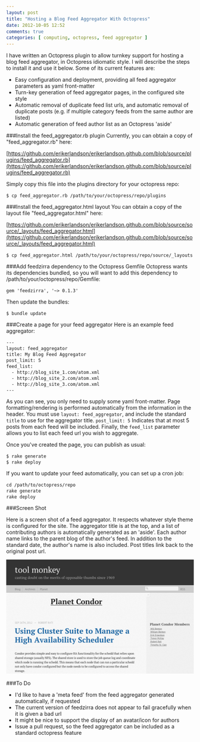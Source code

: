 ```yaml
---
layout: post
title: "Hosting a Blog Feed Aggregator With Octopress"
date: 2012-10-05 12:52
comments: true
categories: [ computing, octopress, feed aggregator ]
---
```


I have written an Octopress plugin to allow turnkey support for hosting a blog feed aggregator, in Octopress idiomatic style.  I will describe the steps to install it and use it below.  Some of its current features are:

* Easy configuration and deployment, providing all feed aggregator parameters as yaml front-matter
* Turn-key generation of feed aggregator pages, in the configured site style
* Automatic removal of duplicate feed list urls, and automatic removal of duplicate posts (e.g. if multiple category feeds from the same author are listed)
* Automatic generation of feed author list as an Octopress 'aside'


###Install the feed_aggregator.rb plugin
Currently, you can obtain a copy of "feed_aggregator.rb" here:

[https://github.com/erikerlandson/erikerlandson.github.com/blob/source/plugins/feed_aggregator.rb](https://github.com/erikerlandson/erikerlandson.github.com/blob/source/plugins/feed_aggregator.rb)

Simply copy this file into the plugins directory for your octopress repo:

    $ cp feed_aggregator.rb /path/to/your/octopress/repo/plugins


###Install the feed_aggregator.html layout
You can obtain a copy of the layout file "feed_aggregator.html" here:

[https://github.com/erikerlandson/erikerlandson.github.com/blob/source/source/_layouts/feed_aggregator.html](https://github.com/erikerlandson/erikerlandson.github.com/blob/source/source/_layouts/feed_aggregator.html)

    $ cp feed_aggregator.html /path/to/your/octopress/repo/source/_layouts


###Add feedzirra dependency to the Octopress Gemfile
Octopress wants its dependencies bundled, so you will want to add this dependency to /path/to/your/octopress/repo/Gemfile:

    gem 'feedzirra', '~> 0.1.3'

Then update the bundles:

    $ bundle update


###Create a page for your feed aggregator
Here is an example feed aggregator:

    ---
    layout: feed_aggregator
    title: My Blog Feed Aggregator
    post_limit: 5
    feed_list:
      - http://blog_site_1.com/atom.xml
      - http://blog_site_2.com/atom.xml
      - http://blog_site_3.com/atom.xml
    ---

As you can see, you only need to supply some yaml front-matter.  Page formatting/rendering is performed automatically from the information in the header.  You must use `layout: feed_aggregator`, and include the standard `title` to use for the aggregator title.  `post_limit: 5` Indicates that at most 5 posts from each feed will be included.  Finally, the `feed_list` parameter allows you to list each feed url you wish to aggregate.

Once you've created the page, you can publish as usual:

    $ rake generate
    $ rake deploy

If you want to update your feed automatically, you can set up a cron job:

    cd /path/to/octopress/repo
    rake generate
    rake deploy


###Screen Shot

Here is a screen shot of a feed aggregator.  It respects whatever style theme is configured for the site.  The aggregator title is at the top, and a list of contributing authors is automatically generated as an 'aside'.  Each author name links to the parent blog of the author's feed.  In addition to the standard date, the author's name is also included.  Post titles link back to the original post url.

![Aggregator Screen Shot](/assets/feed_aggregator/screen1.png)


###To Do

* I'd like to have a 'meta feed' from the feed aggregator generated automatically, if requested
* The current version of feedzirra does not appear to fail gracefully when it is given a bad url
* It might be nice to support the display of an avatar/icon for authors
* Issue a pull request, so the feed aggregator can be included as a standard octopress feature
